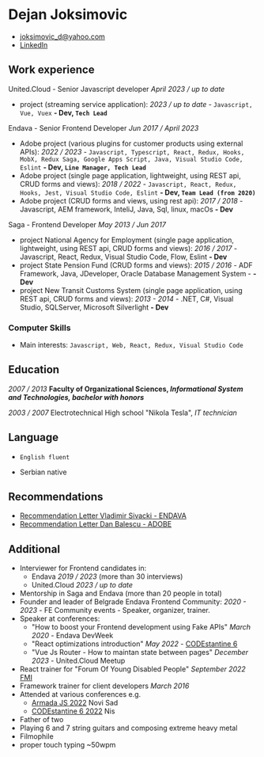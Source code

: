 # Dejan Joksimovic
* joksimovic_d@yahoo.com
* [LinkedIn](https://www.linkedin.com/in/dejan-joksimovi%C4%87-60a95782/)

## Work experience

United.Cloud - Senior Javascript developer *April 2023 / up to date*
* project (streaming service application): *2023 / up to date* - `Javascript, Vue, Vuex` <b>- Dev, `Tech Lead`</b>

Endava - Senior Frontend Developer *Jun 2017 / April 2023*
* Adobe project (various plugins for customer products using external APIs): *2022 / 2023* - `Javascript, Typescript, React, Redux, Hooks, MobX, Redux Saga, Google Apps Script, Java, Visual Studio Code, Eslint` <b>- Dev, `Line Manager, Tech Lead`</b>
* Adobe project (single page application, lightweight, using REST api, CRUD forms and views): *2018 / 2022* - `Javascript, React, Redux, Hooks, Jest, Visual Studio Code, Eslint` <b>- Dev, `Team Lead (from 2020)`</b>
* Adobe project (CRUD forms and views, using rest api): *2017 / 2018* - Javascript, AEM framework, InteliJ, Java, Sql, linux, macOs <b>- Dev</b>

Saga - Frontend Developer *May 2013 / Jun 2017*
* project National Agency for Employment (single page application, lightweight, using REST api, CRUD forms and views): *2016 / 2017* - Javascript, React, Redux, Visual Studio Code, Flow, Eslint <b>- Dev</b>
* project State Pension Fund (CRUD forms and views): *2015 / 2016* - ADF Framework, Java, JDeveloper, Oracle Database Management System - <b>- Dev</b>
* project New Transit Customs System (single page application, using REST api, CRUD forms and views): *2013 - 2014* - .NET, C#, Visual Studio, SQLServer, Microsoft Silverlight <b>- Dev</b>

### Computer Skills
* Main interests: 
`Javascript, Web, React, Redux, Visual Studio Code`

## Education

*2007 / 2013*
__Faculty of Organizational Sciences, *Informational System and Technologies, bachelor with honors*__

*2003 / 2007*
Electrotechnical High school "Nikola Tesla", *IT technician*

## Language

* `English fluent`

* Serbian native

## Recommendations
* <a href="https://github.com/DejanJoksimovic/CV/raw/master/Recommendation%20from%20Vladimir%20Sivacki%20-%20ENDAVA.pdf" target="_blank">Recommendation Letter Vladimir Sivacki - ENDAVA</a>
* <a href="https://github.com/DejanJoksimovic/CV/raw/master/Recommandation%20from%20Dan%20Balescu%20-%20ADOBE.pdf" target="_blank">Recommendation Letter Dan Balescu - ADOBE</a>

## Additional
* Interviewer for Frontend candidates in:
   * Endava *2019 / 2023* (more than 30 interviews)
   * United.Cloud *2023 / up to date*
* Mentorship in Saga and Endava (more than 20 people in total)
* Founder and leader of Belgrade Endava Frontend Community: *2020 - 2023* - FE Community events - Speaker, organizer, trainer.
* Speaker at conferences:
    * "How to boost your Frontend development using Fake APIs" *March 2020* - Endava DevWeek
    * "React optimizations introduction" *May 2022* - [CODEstantine 6](https://codestantine.com/dejan-joksimovic/)
    * "Vue Js Router - How to maintan state between pages" *December 2023* - United.Cloud Meetup
* React trainer for "Forum Of Young Disabled People" *September 2022* [FMI](https://fmi.rs/)
* Framework trainer for client developers *March 2016*
* Attended at various conferences e.g.
   * [Armada JS 2022](https://armada-js.com/) Novi Sad
   * [CODEstantine 6 2022](https://codestantine.com/codestantine-6/) Nis 
* Father of two
* Playing 6 and 7 string guitars and composing extreme heavy metal
* Filmophile
* proper touch typing ~50wpm
